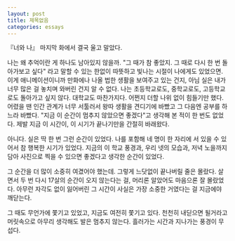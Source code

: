 ```yaml
---
layout: post
title: 제목없음
categories: essays
---
```


『너와 나』 마지막 화에서 결국 울고 말았다.

나는 왜 추억이란 게 하나도 남아있지 않을까. "그 때가 참 좋았지. 그 때로 다시 한 번 돌아가보고 싶다" 라고 말할 수 있는 한없이 따뜻하고 빛나는 시절이 나에게도 있었으면. 이게 애니메이션이니까 만화에나 나올 법한 생활을 보여주고 있는 건지, 아님 실은 내가 너무 많은 걸 놓치며 와버린 건지 알 수 없다. 나는 초등학교로도, 중학교로도, 고등학교로도 돌아가고 싶지 않다. 대학교도 마찬가지다. 어쩐지 더할 나위 없이 힘들기만 했다. 어렸을 땐 인간 관계가 너무 서툴러서 왕따 생활을 견디기에 바빴고 그 다음엔 공부를 하느라 바빴다. "지금 이 순간이 멈추지 않았으면 좋겠다"고 생각해 본 적이 한 번도 없었다. 제발 지금 이 시간이, 이 시기가 끝나기만을 간절히 바래왔다.

아니다. 실은 딱 한 번 그런 순간이 있었다. 나를 포함해 네 명이 한 자리에 서 있을 수 있어서 참 행복한 시기가 있었다. 지금의 이 학교 풍경과, 우리 넷의 모습과, 저녁 노을까지 담아 사진으로 찍을 수 있으면 좋겠다고 생각한 순간이 있었다. 

그 순간을 더 많이 소중히 여겼어야 했는데. 그렇게 느닷없이 끝나버릴 줄은 몰랐다. 살면서 두 번 다시 17살의 순간이 오지 않는다는 걸, 머리론 알았어도 마음으론 잘 몰랐었다. 아무런 자각도 없이 잃어버린 그 시간이 사실은 가장 소중한 거였다는 걸 지금에야 깨닫는다.

그 때도 무언가에 쫓기고 있었고, 지금도 여전히 쫓기고 있다. 천천히 내딛으면 될거라고 머릿속으로 아무리 생각해도 발은 멈추지 않는다. 흘러가는 시간과 지나가는 풍경이 무섭다. 